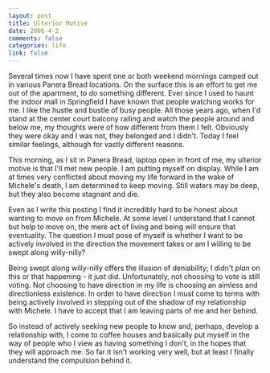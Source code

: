 ```yaml
--- 
layout: post
title: Ulterior Motive
date: 2006-4-2
comments: false
categories: life
link: false
---
```

Several times now I have spent one or both weekend mornings camped out in various Panera Bread locations. On the surface this is an effort to get me out of the apartment, to <em>do</em> something different. Ever since I used to haunt the indoor mall in Springfield I have known that people watching works for me. I like the hustle and bustle of busy people. All those years ago, when I'd stand at the center court balcony railing and watch the people around and below me, my thoughts were of how different from them I felt. Obviously they were okay and I was not, they belonged and I didn't. Today I feel similar feelings, although for vastly different reasons.

This morning, as I sit in Panera Bread, laptop open in front of me, my ulterior motive is that I'll met new people. I am putting myself on display. While I am at times very conflicted about moving my life forward in the wake of Michele's death, I am determined to keep moving. Still waters may be deep, but they also become stagnant and die.

Even as I write this posting I find it incredibly hard to be honest about wanting to move on from Michele. At some level I understand that I cannot but help to move on, the mere act of living and being will ensure that eventuality. The question I must pose of myself is whether I want to be actively involved in the direction the movement takes or am I willing to be swept along willy-nilly?

Being swept along willy-nilly offers the illusion of deniability; I didn't <em>plan</em> on this or that happening - it just did. Unfortunately, not choosing to vote is still voting. Not choosing to have direction in my life is choosing an aimless and directionless existence. In order to have direction I must come to terms with being actively involved in stepping out of the shadow of my relationship with Michele. I have to accept that I am leaving parts of me and her behind.

So instead of actively seeking new people to know and, perhaps, develop a relationship with, I come to coffee houses and basically put myself in the way of people who I view as having something I don't, in the hopes that they will approach me.  So far it isn't working very well, but at least I finally understand the compulsion behind it.
